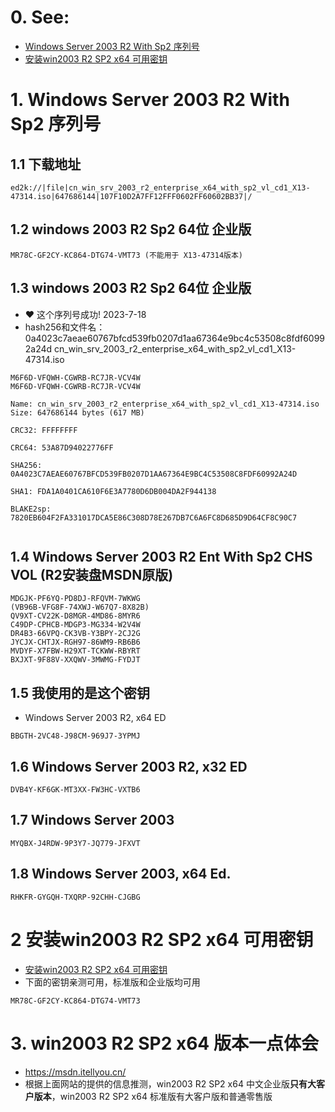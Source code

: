  # 0. See:
- [Windows Server 2003 R2 With Sp2 序列号](https://www.cnblogs.com/Amos-Turing/p/9583346.html)
- [安装win2003 R2 SP2 x64 可用密钥](https://blog.csdn.net/biying0923/article/details/105010276)

# 1. Windows Server 2003 R2 With Sp2 序列号


## 1.1 下载地址
```
ed2k://|file|cn_win_srv_2003_r2_enterprise_x64_with_sp2_vl_cd1_X13-47314.iso|647686144|107F10D2A7FF12FFF0602FF60602BB37|/
```
 

## 1.2 windows 2003 R2 Sp2 64位 企业版
```
MR78C-GF2CY-KC864-DTG74-VMT73 (不能用于 X13-47314版本)
```
## 1.3 windows 2003 R2 Sp2 64位 企业版
- ❤️ 这个序列号成功! 2023-7-18
- hash256和文件名： 0a4023c7aeae60767bfcd539fb0207d1aa67364e9bc4c53508c8fdf60992a24d  cn_win_srv_2003_r2_enterprise_x64_with_sp2_vl_cd1_X13-47314.iso
```
M6F6D-VFQWH-CGWRB-RC7JR-VCV4W
M6F6D-VFQWH-CGWRB-RC7JR-VCV4W
```

```
Name: cn_win_srv_2003_r2_enterprise_x64_with_sp2_vl_cd1_X13-47314.iso
Size: 647686144 bytes (617 MB)

CRC32: FFFFFFFF

CRC64: 53A87D94022776FF

SHA256: 0A4023C7AEAE60767BFCD539FB0207D1AA67364E9BC4C53508C8FDF60992A24D

SHA1: FDA1A0401CA610F6E3A7780D6DB004DA2F944138

BLAKE2sp: 7820EB604F2FA331017DCA5E86C308D78E267DB7C6A6FC8D685D9D64CF8C90C7


```

## 1.4 Windows Server 2003 R2 Ent With Sp2 CHS VOL (R2安装盘MSDN原版)
```
MDGJK-PF6YQ-PD8DJ-RFQVM-7WKWG
(VB96B-VFG8F-74XWJ-W67Q7-8X82B)
QV9XT-CV22K-D8MGR-4MD86-8MYR6
C49DP-CPHCB-MDGP3-MG334-W2V4W
DR4B3-66VPQ-CK3VB-Y3BPY-2CJ2G
JYCJX-CHTJX-RGH97-86WM9-RB6B6
MVDYF-X7FBW-H29XT-TCKWW-RBYRT
BXJXT-9F88V-XXQWV-3MWMG-FYDJT
```

## 1.5 我使用的是这个密钥
- Windows Server 2003 R2, x64 ED
```
BBGTH-2VC48-J98CM-969J7-3YPMJ
```

## 1.6 Windows Server 2003 R2, x32 ED
```
DVB4Y-KF6GK-MT3XX-FW3HC-VXTB6
```

## 1.7 Windows Server 2003
```
MYQBX-J4RDW-9P3Y7-JQ779-JFXVT
```

## 1.8 Windows Server 2003, x64 Ed.
```
RHKFR-GYGQH-TXQRP-92CHH-CJGBG
```

# 2 安装win2003 R2 SP2 x64 可用密钥
- [安装win2003 R2 SP2 x64 可用密钥](https://blog.csdn.net/biying0923/article/details/105010276)
- 下面的密钥亲测可用，标准版和企业版均可用
```
MR78C-GF2CY-KC864-DTG74-VMT73
```
# 3. win2003 R2 SP2 x64 版本一点体会
- https://msdn.itellyou.cn/
- 根据上面网站的提供的信息推测，win2003 R2 SP2 x64 中文企业版**只有大客户版本**，win2003 R2 SP2 x64 标准版有大客户版和普通零售版
  

